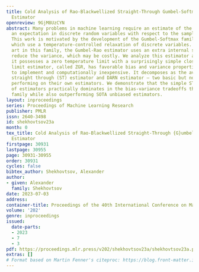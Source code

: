 ```yaml
---
title: Cold Analysis of Rao-Blackwellized Straight-Through Gumbel-Softmax Gradient
  Estimator
openreview: 9GjM8UzCYN
abstract: Many problems in machine learning require an estimate of the gradient of
  an expectation in discrete random variables with respect to the sampling distribution.
  This work is motivated by the development of the Gumbel-Softmax family of estimators,
  which use a temperature-controlled relaxation of discrete variables. The state-of-the
  art in this family, the Gumbel-Rao estimator uses an extra internal sampling to
  reduce the variance, which may be costly. We analyze this estimator and show that
  it possesses a zero temperature limit with a surprisingly simple closed form. The
  limit estimator, called ZGR, has favorable bias and variance properties, it is easy
  to implement and computationally inexpensive. It decomposes as the average of the
  straight through (ST) estimator and DARN estimator — two basic but not very well
  performing on their own estimators. We demonstrate that the simple ST–ZGR family
  of estimators practically dominates in the bias-variance tradeoffs the whole GR
  family while also outperforming SOTA unbiased estimators.
layout: inproceedings
series: Proceedings of Machine Learning Research
publisher: PMLR
issn: 2640-3498
id: shekhovtsov23a
month: 0
tex_title: Cold Analysis of Rao-Blackwellized Straight-Through {G}umbel-Softmax Gradient
  Estimator
firstpage: 30931
lastpage: 30955
page: 30931-30955
order: 30931
cycles: false
bibtex_author: Shekhovtsov, Alexander
author:
- given: Alexander
  family: Shekhovtsov
date: 2023-07-03
address: 
container-title: Proceedings of the 40th International Conference on Machine Learning
volume: '202'
genre: inproceedings
issued:
  date-parts:
  - 2023
  - 7
  - 3
pdf: https://proceedings.mlr.press/v202/shekhovtsov23a/shekhovtsov23a.pdf
extras: []
# Format based on Martin Fenner's citeproc: https://blog.front-matter.io/posts/citeproc-yaml-for-bibliographies/
---
```

